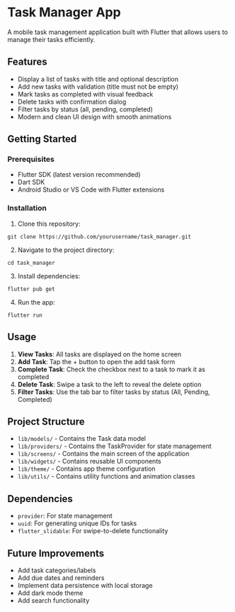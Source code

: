 # Task Manager App

A mobile task management application built with Flutter that allows users to manage their tasks efficiently.

## Features

- Display a list of tasks with title and optional description
- Add new tasks with validation (title must not be empty)
- Mark tasks as completed with visual feedback
- Delete tasks with confirmation dialog
- Filter tasks by status (all, pending, completed)
- Modern and clean UI design with smooth animations

## Getting Started

### Prerequisites

- Flutter SDK (latest version recommended)
- Dart SDK
- Android Studio or VS Code with Flutter extensions

### Installation

1. Clone this repository:
```
git clone https://github.com/yourusername/task_manager.git
```

2. Navigate to the project directory:
```
cd task_manager
```

3. Install dependencies:
```
flutter pub get
```

4. Run the app:
```
flutter run
```

## Usage

1. **View Tasks**: All tasks are displayed on the home screen
2. **Add Task**: Tap the + button to open the add task form
3. **Complete Task**: Check the checkbox next to a task to mark it as completed
4. **Delete Task**: Swipe a task to the left to reveal the delete option
5. **Filter Tasks**: Use the tab bar to filter tasks by status (All, Pending, Completed)

## Project Structure

- `lib/models/` - Contains the Task data model
- `lib/providers/` - Contains the TaskProvider for state management
- `lib/screens/` - Contains the main screen of the application
- `lib/widgets/` - Contains reusable UI components
- `lib/theme/` - Contains app theme configuration
- `lib/utils/` - Contains utility functions and animation classes

## Dependencies

- `provider`: For state management
- `uuid`: For generating unique IDs for tasks
- `flutter_slidable`: For swipe-to-delete functionality

## Future Improvements

- Add task categories/labels
- Add due dates and reminders
- Implement data persistence with local storage
- Add dark mode theme
- Add search functionality